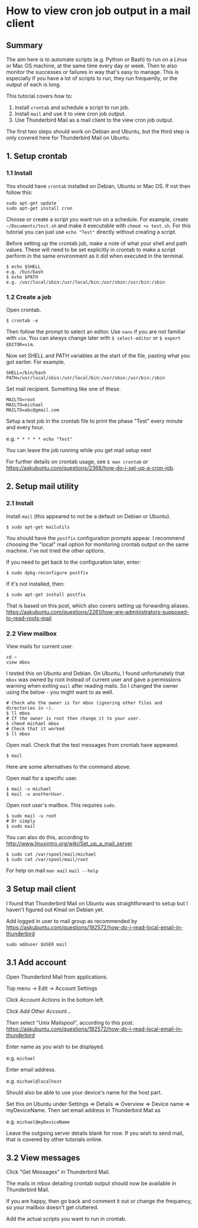 # How to view cron job output in a mail client

## Summary

The aim here is to automate scripts (e.g. Python or Bash) to run on a Linux or Mac OS machine, at the same time every day or week. Then to also monitor the successes or failures in way that's easy to manage. This is especially if you have a lot of scripts to run, they run frequently, or the output of each is long.

This tutorial covers how to:
1. Install `crontab` and schedule a script to run job.
2. Install `mail` and use it to view cron job output.
3. Use Thunderbird Mail as a mail client to the view cron job output.

The first two steps should work on Debian and Ubuntu, but the third step is only covered here for Thunderbird Mail on Ubuntu. 


## 1. Setup crontab

### 1.1 Install

You should have `crontab` installed on Debian, Ubuntu or Mac OS. If not then follow this:
```
sudo apt-get update
sudo apt-get install cron
```
Choose or create a script you want run on a schedule. For example, create  `~/Documents/test.sh` and make it executable with `chmod +x test.sh`. For this tutorial you can just use `echo "Test"` directly without creating a script.

Before setting up the crontab job, make a note of what your shell and path values. These will need to be set explicitly in crontab to make a script perform in the same environment as it did when executed in the terminal.
```
$ echo $SHELL
e.g. /bin/bash
$ echo $PATH
e.g. /usr/local/sbin:/usr/local/bin:/usr/sbin:/usr/bin:/sbin
```

### 1.2 Create a job

Open crontab.
```
$ crontab -e
```
Then follow the prompt to select an editor. Use `nano` if you are not familiar with `vim`. You can always change later with `$ select-editor` or `$ export EDITOR=vim`.


Now set SHELL and PATH variables at the start of the file, pasting what you got earlier. For example.
```
SHELL=/bin/bash
PATH=/usr/local/sbin:/usr/local/bin:/usr/sbin:/usr/bin:/sbin
```


Set mail recipient. Something like one of these.
```
MAILTO=root
MAILTO=michael
MAILTO=abc@gmail.com
```

Setup a test job in the crontab file to print the phase "Test" every minute and every hour.

e.g. `* * * * * echo "Test"`

You can leave the job running while you get mail setup next

For further details on crontab usage, see `$ man crontab` or https://askubuntu.com/questions/2368/how-do-i-set-up-a-cron-job.


## 2. Setup mail utility


### 2.1 Install

Install `mail` (this appeared to not be a default on Debian or Ubuntu).
```
$ sudo apt-get mailutils
```

You should have the `postfix` configuration prompts appear. I recommend choosing the "local" mail option for monitoring crontab output on the same machine. I've not tried the other options.

If you need to get back to the configuration later, enter:
```
$ sudo dpkg-reconfigure postfix
```
If it's not installed, then:
```
$ sudo apt-get install postfix
```

That is based on this post, which also covers setting up forwarding aliases. https://askubuntu.com/questions/2261/how-are-administrators-supposed-to-read-roots-mail


### 2.2 View mailbox

View mails for current user.
```
cd ~
view mbox
```
I tested this on Ubuntu and Debian. On Ubuntu, I found unfortunately that `mbox` was owned by root instead of current user and gave a permissions warning when exiting `mail` after reading mails. So I changed the owner using the below - you might want to as well.
```
# Check who the owner is for mbox (ignoring other files and directories in ~).
$ ll mbox 
# If the owner is root then change it to your user.
$ chmod michael mbox
# Check that it worked
$ ll mbox
```

Open mail. Check that the test messages from crontab have appeared.
```
$ mail
```

Here are some alternatives to the command above.

Open mail for a specific user.
```
$ mail -u michael
$ mail -u anotherUser.
```
Open root user's mailbox. This requires `sudo`.
```
$ sudo mail -u root
# Or simply
$ sudo mail
```

You can also do this, according to http://www.linuxintro.org/wiki/Set_up_a_mail_server
```
$ sudo cat /var/spool/mail/michael
$ sudo cat /var/spool/mail/root
```


For help on mail
`man mail`
`mail --help`


## 3 Setup mail client

I found that Thunderbird Mail on Ubuntu was straightforward to setup but I haven't figured out Kmail on Debian yet.

Add logged in user to mail group as recommended by https://askubuntu.com/questions/192572/how-do-i-read-local-email-in-thunderbird
```
sudo adduser $USER mail
```

## 3.1 Add account

Open Thunderbird Mail from applications.

Top menu -> Edit -> Account Settings

Click _Account Actions_ in the bottom left.

Click _Add Other Account..._

Then select "Unix Mailspool", according to this post. https://askubuntu.com/questions/192572/how-do-i-read-local-email-in-thunderbird

Enter name as you wish to be displayed. 

e.g. `michael`

Enter email address.

e.g. `michael@localhost`

Should also be able to use your device's name for the host part. 

Set this on Ubuntu under Settings => Details => Overview => Device name => myDeviceName. Then set email address in Thunderbird Mail as 

e.g. `michael@myDeviceName`

Leave the outgoing server details blank for now. If you wish to send mail, that is covered by other tutorials online.

## 3.2 View messages
Click "Get Messages" in Thunderbird Mail.

The mails in mbox detailing crontab output should now be available in Thunderbird Mail.

If you are happy, then go back and comment it out or change the frequency, so your mailbox doesn't get cluttered.

Add the actual scripts you want to run in crontab.

